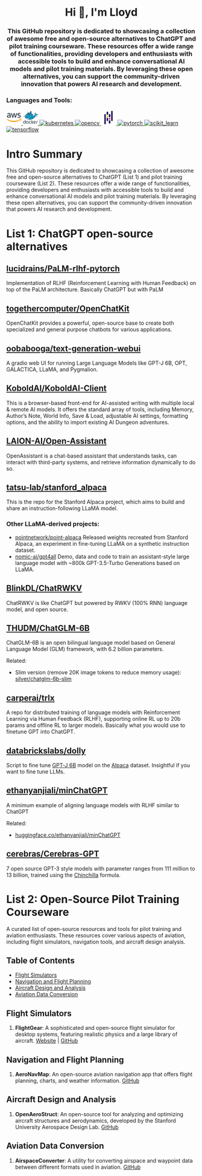 <h1 align="center">Hi 👋, I'm Lloyd</h1>
<h3 align="center">This GitHub repository is dedicated to showcasing a collection of awesome free and open-source alternatives to ChatGPT and pilot training courseware. These resources offer a wide range of functionalities, providing developers and enthusiasts with accessible tools to build and enhance conversational AI models and pilot training materials. By leveraging these open alternatives, you can support the community-driven innovation that powers AI research and development.</h3>

</p>

<h3 align="left">Languages and Tools:</h3>
<p align="left"> <a href="https://aws.amazon.com" target="_blank" rel="noreferrer"> <img src="https://raw.githubusercontent.com/devicons/devicon/master/icons/amazonwebservices/amazonwebservices-original-wordmark.svg" alt="aws" width="40" height="40"/> </a> <a href="https://www.docker.com/" target="_blank" rel="noreferrer"> <img src="https://raw.githubusercontent.com/devicons/devicon/master/icons/docker/docker-original-wordmark.svg" alt="docker" width="40" height="40"/> </a> <a href="https://kubernetes.io" target="_blank" rel="noreferrer"> <img src="https://www.vectorlogo.zone/logos/kubernetes/kubernetes-icon.svg" alt="kubernetes" width="40" height="40"/> </a> <a href="https://opencv.org/" target="_blank" rel="noreferrer"> <img src="https://www.vectorlogo.zone/logos/opencv/opencv-icon.svg" alt="opencv" width="40" height="40"/> </a> <a href="https://pandas.pydata.org/" target="_blank" rel="noreferrer"> <img src="https://raw.githubusercontent.com/devicons/devicon/2ae2a900d2f041da66e950e4d48052658d850630/icons/pandas/pandas-original.svg" alt="pandas" width="40" height="40"/> </a> <a href="https://pytorch.org/" target="_blank" rel="noreferrer"> <img src="https://www.vectorlogo.zone/logos/pytorch/pytorch-icon.svg" alt="pytorch" width="40" height="40"/> </a> <a href="https://scikit-learn.org/" target="_blank" rel="noreferrer"> <img src="https://upload.wikimedia.org/wikipedia/commons/0/05/Scikit_learn_logo_small.svg" alt="scikit_learn" width="40" height="40"/> </a> <a href="https://www.tensorflow.org" target="_blank" rel="noreferrer"> <img src="https://www.vectorlogo.zone/logos/tensorflow/tensorflow-icon.svg" alt="tensorflow" width="40" height="40"/> </a> </p>


# Intro Summary

This GitHub repository is dedicated to showcasing a collection of awesome free and open-source alternatives to ChatGPT (List 1) and pilot training courseware (List 2). These resources offer a wide range of functionalities, providing developers and enthusiasts with accessible tools to build and enhance conversational AI models and pilot training materials. By leveraging these open alternatives, you can support the community-driven innovation that powers AI research and development.

# List 1: ChatGPT open-source alternatives 

## [lucidrains/PaLM-rlhf-pytorch](https://github.com/lucidrains/PaLM-rlhf-pytorch)

Implementation of RLHF (Reinforcement Learning with Human Feedback) on top of the PaLM architecture. Basically ChatGPT but with PaLM


## [togethercomputer/OpenChatKit](https://github.com/togethercomputer/OpenChatKit)

OpenChatKit provides a powerful, open-source base to create both specialized and general purpose chatbots for various applications. 

## [oobabooga/text-generation-webui](https://github.com/oobabooga/text-generation-webui)

A gradio web UI for running Large Language Models like GPT-J 6B, OPT, GALACTICA, LLaMA, and Pygmalion.

## [KoboldAI/KoboldAI-Client](https://github.com/KoboldAI/KoboldAI-Client)

This is a browser-based front-end for AI-assisted writing with multiple local & remote AI models. It offers the standard array of tools, including Memory, Author’s Note, World Info, Save & Load, adjustable AI settings, formatting options, and the ability to import existing AI Dungeon adventures. 


## [LAION-AI/Open-Assistant](https://github.com/LAION-AI/Open-Assistant) 

OpenAssistant is a chat-based assistant that understands tasks, can interact with third-party systems, and retrieve information dynamically to do so.


## [tatsu-lab/stanford_alpaca](https://github.com/tatsu-lab/stanford_alpaca)

This is the repo for the Stanford Alpaca project, which aims to build and share an instruction-following LLaMA model.

### Other LLaMA-derived projects:

- [pointnetwork/point-alpaca](https://github.com/pointnetwork/point-alpaca) Released weights recreated from Stanford Alpaca, an experiment in fine-tuning LLaMA on a synthetic instruction dataset.
- [nomic-ai/gpt4all](https://github.com/nomic-ai/gpt4all) Demo, data and code to train an assistant-style large language model with ~800k GPT-3.5-Turbo Generations based on LLaMA.

## [BlinkDL/ChatRWKV](https://github.com/BlinkDL/ChatRWKV)

ChatRWKV is like ChatGPT but powered by RWKV (100% RNN) language model, and open source.


## [THUDM/ChatGLM-6B](https://github.com/THUDM/ChatGLM-6B)

ChatGLM-6B is an open bilingual language model based on General Language Model (GLM) framework, with 6.2 billion parameters. 

Related:

- Slim version (remove 20K image tokens to reduce memory usage): [silver/chatglm-6b-slim](https://huggingface.co/silver/chatglm-6b-slim)


## [carperai/trlx](https://github.com/carperai/trlx)

 A repo for distributed training of language models with Reinforcement Learning via Human Feedback (RLHF), supporting online RL up to 20b params and offline RL to larger models. Basically what you would use to finetune GPT into ChatGPT. 

## [databrickslabs/dolly](https://github.com/databrickslabs/dolly)

Script to fine tune [GPT-J 6B](https://huggingface.co/EleutherAI/gpt-j-6B) model on the [Alpaca](https://huggingface.co/datasets/tatsu-lab/alpaca) dataset. Insightful if you want to fine tune LLMs.

## [ethanyanjiali/minChatGPT](https://github.com/ethanyanjiali/minChatGPT)

A minimum example of aligning language models with RLHF similar to ChatGPT

Related:
- [huggingface.co/ethanyanjiali/minChatGPT](https://huggingface.co/ethanyanjiali/minChatGPT)


## [cerebras/Cerebras-GPT](https://huggingface.co/cerebras/Cerebras-GPT-6.7B)

7 open source GPT-3 style models with parameter ranges from 111 million to 13 billion, trained using the [Chinchilla](https://arxiv.org/abs/2203.15556) formula. 



# List 2: Open-Source Pilot Training Courseware

A curated list of open-source resources and tools for pilot training and aviation enthusiasts. These resources cover various aspects of aviation, including flight simulators, navigation tools, and aircraft design analysis.

## Table of Contents

- [Flight Simulators](#flight-simulators)
- [Navigation and Flight Planning](#navigation-and-flight-planning)
- [Aircraft Design and Analysis](#aircraft-design-and-analysis)
- [Aviation Data Conversion](#aviation-data-conversion)

## Flight Simulators

1. **FlightGear**: A sophisticated and open-source flight simulator for desktop systems, featuring realistic physics and a large library of aircraft. [Website](https://www.flightgear.org/) | [GitHub](https://github.com/FlightGear/flightgear)

## Navigation and Flight Planning

1. **AeroNavMap**: An open-source aviation navigation app that offers flight planning, charts, and weather information. [GitHub](https://github.com/ukabu/AeroNavMap)

## Aircraft Design and Analysis

1. **OpenAeroStruct**: An open-source tool for analyzing and optimizing aircraft structures and aerodynamics, developed by the Stanford University Aerospace Design Lab. [GitHub](https://github.com/mdolab/OpenAeroStruct)

## Aviation Data Conversion

1. **AirspaceConverter**: A utility for converting airspace and waypoint data between different formats used in aviation. [GitHub](https://github.com/alus-it/AirspaceConverter)



